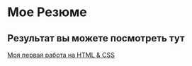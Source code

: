 # Мое Резюме

## Результат вы можете посмотреть тут

[Моя первая работа на HTML & CSS](https://havvyno.github.io/resume/)

